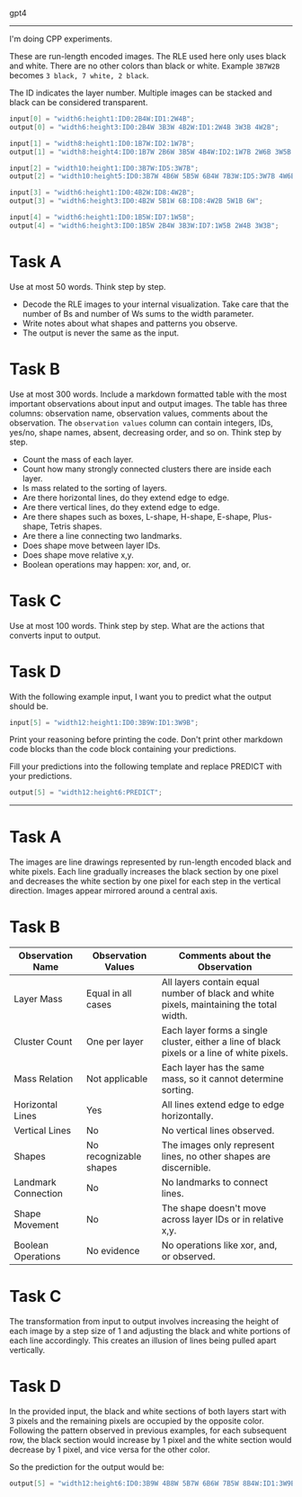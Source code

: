 gpt4

---

I'm doing CPP experiments.


These are run-length encoded images.
The RLE used here only uses black and white. There are no other colors than black or white. Example `3B7W2B` becomes `3 black, 7 white, 2 black`.

The ID indicates the layer number. Multiple images can be stacked and black can be considered transparent.


```cpp
input[0] = "width6:height1:ID0:2B4W:ID1:2W4B";
output[0] = "width6:height3:ID0:2B4W 3B3W 4B2W:ID1:2W4B 3W3B 4W2B";

input[1] = "width8:height1:ID0:1B7W:ID2:1W7B";
output[1] = "width8:height4:ID0:1B7W 2B6W 3B5W 4B4W:ID2:1W7B 2W6B 3W5B 4W4B";

input[2] = "width10:height1:ID0:3B7W:ID5:3W7B";
output[2] = "width10:height5:ID0:3B7W 4B6W 5B5W 6B4W 7B3W:ID5:3W7B 4W6B 5W5B 6W4B 7W3B";

input[3] = "width6:height1:ID0:4B2W:ID8:4W2B";
output[3] = "width6:height3:ID0:4B2W 5B1W 6B:ID8:4W2B 5W1B 6W";

input[4] = "width6:height1:ID0:1B5W:ID7:1W5B";
output[4] = "width6:height3:ID0:1B5W 2B4W 3B3W:ID7:1W5B 2W4B 3W3B";
```

# Task A
Use at most 50 words.
Think step by step.
- Decode the RLE images to your internal visualization. Take care that the number of Bs and number of Ws sums to the width parameter.
- Write notes about what shapes and patterns you observe.
- The output is never the same as the input.


# Task B
Use at most 300 words.
Include a markdown formatted table with the most important observations about input and output images.
The table has three columns: observation name, observation values, comments about the observation.
The `observation values` column can contain integers, IDs, yes/no, shape names, absent, decreasing order, and so on.
Think step by step.
- Count the mass of each layer.
- Count how many strongly connected clusters there are inside each layer.
- Is mass related to the sorting of layers.
- Are there horizontal lines, do they extend edge to edge.
- Are there vertical lines, do they extend edge to edge.
- Are there shapes such as boxes, L-shape, H-shape, E-shape, Plus-shape, Tetris shapes.
- Are there a line connecting two landmarks.
- Does shape move between layer IDs.
- Does shape move relative x,y.
- Boolean operations may happen: xor, and, or.


# Task C
Use at most 100 words.
Think step by step.
What are the actions that converts input to output.


# Task D
With the following example input, I want you to predict what the output should be.


```cpp
input[5] = "width12:height1:ID0:3B9W:ID1:3W9B";
```
Print your reasoning before printing the code.
Don't print other markdown code blocks than the code block containing your predictions.


Fill your predictions into the following template and replace PREDICT with your predictions.
```cpp
output[5] = "width12:height6:PREDICT";
```

---

# Task A
The images are line drawings represented by run-length encoded black and white pixels. Each line gradually increases the black section by one pixel and decreases the white section by one pixel for each step in the vertical direction. Images appear mirrored around a central axis.

# Task B

| Observation Name | Observation Values | Comments about the Observation |
| --- | --- | --- |
| Layer Mass | Equal in all cases | All layers contain equal number of black and white pixels, maintaining the total width. |
| Cluster Count | One per layer | Each layer forms a single cluster, either a line of black pixels or a line of white pixels. |
| Mass Relation | Not applicable | Each layer has the same mass, so it cannot determine sorting. |
| Horizontal Lines | Yes | All lines extend edge to edge horizontally. |
| Vertical Lines | No | No vertical lines observed. |
| Shapes | No recognizable shapes | The images only represent lines, no other shapes are discernible. |
| Landmark Connection | No | No landmarks to connect lines. |
| Shape Movement | No | The shape doesn't move across layer IDs or in relative x,y. |
| Boolean Operations | No evidence | No operations like xor, and, or observed. |

# Task C
The transformation from input to output involves increasing the height of each image by a step size of 1 and adjusting the black and white portions of each line accordingly. This creates an illusion of lines being pulled apart vertically.

# Task D
In the provided input, the black and white sections of both layers start with 3 pixels and the remaining pixels are occupied by the opposite color. Following the pattern observed in previous examples, for each subsequent row, the black section would increase by 1 pixel and the white section would decrease by 1 pixel, and vice versa for the other color.

So the prediction for the output would be:

```cpp
output[5] = "width12:height6:ID0:3B9W 4B8W 5B7W 6B6W 7B5W 8B4W:ID1:3W9B 4W8B 5W7B 6W6B 7W5B 8W4B";
```

